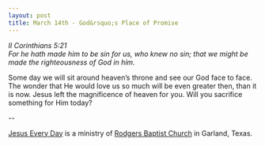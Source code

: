 ```yaml
---
layout: post
title: March 14th - God&rsquo;s Place of Promise
---
```


_II Corinthians 5:21  
For he hath made him to be sin for us, who knew no sin; that we
might be made the righteousness of God in him._

Some day we will sit around heaven&rsquo;s throne and see our God
face to face. The wonder that He would love us so much will be even
greater then, than it is now. Jesus left the magnificence of heaven
for you. Will you sacrifice something for Him today?

 --

<a href=http://jesuseveryday.net>Jesus Every Day</a> is a ministry of <a href=http://rodgersbaptist.net>Rodgers Baptist Church</a> in Garland, Texas.
